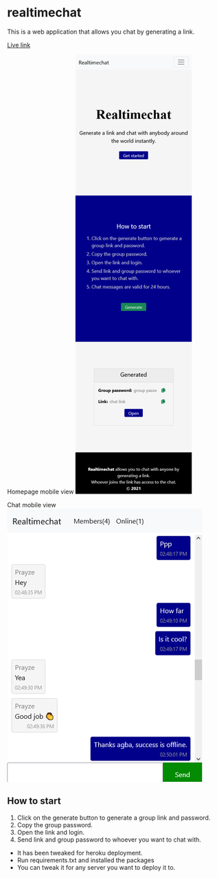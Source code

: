 # realtimechat
This is a web application that allows you chat by generating a link.

[Live link](https://linkchatapp.herokuapp.com/)


Homepage mobile view
![GitHub Logo](https://github.com/faith-ware/images/blob/master/chatappmobile.png)


Chat mobile view
![GitHub Logo](https://github.com/faith-ware/images/blob/master/groupchatmobile.png)

## How to start
1. Click on the generate button to generate a group link and password.
2. Copy the group password.
3. Open the link and login.
4. Send link and group password to whoever you want to chat with.




- It has been tweaked for heroku deployment. 
- Run requirements.txt and installed the packages
- You can tweak it for any server you want to deploy it to.

